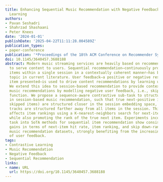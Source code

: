 ```yaml
---
title: Enhancing Sequential Music Recommendation with Negative Feedback-informed Contrastive
  Learning
authors:
- Pavan Seshadri
- Shahrzad Shashaani
- Peter Knees
date: '2024-01-01'
publishDate: '2025-04-22T11:11:28.004589Z'
publication_types:
- paper-conference
publication: '*Proceedings of the 18th ACM Conference on Recommender Systems*'
doi: 10.1145/3640457.3688188
abstract: Modern music streaming services are heavily based on recommendation engines
  to serve content to users. Sequential recommendation—continuously providing new
  items within a single session in a contextually coherent manner—has been an emerging
  topic in current literature. User feedback—a positive or negative response to the
  item presented—is used to drive content recommendations by learning user preferences.
  We extend this idea to session-based recommendation to provide context-coherent
  music recommendations by modelling negative user feedback, i.e., skips, in the loss
  function. We propose a sequence-aware contrastive sub-task to structure item embeddings
  in session-based music recommendation, such that true next-positive items (ignoring
  skipped items) are structured closer in the session embedding space, while skipped
  tracks are structured farther away from all items in the session. This directly
  affects item rankings using a K-nearest-neighbors search for next-item recommendations,
  while also promoting the rank of the true next item. Experiments incorporating this
  task into SoTA methods for sequential item recommendation show consistent performance
  gains in terms of next-item hit rate, item ranking, and skip down-ranking on three
  music recommendation datasets, strongly benefiting from the increasing presence
  of user feedback.
tags:
- Contrastive Learning
- Music Recommendation
- Negative Feedback
- Sequential Recommendation
links:
- name: URL
  url: https://doi.org/10.1145/3640457.3688188
---
```

